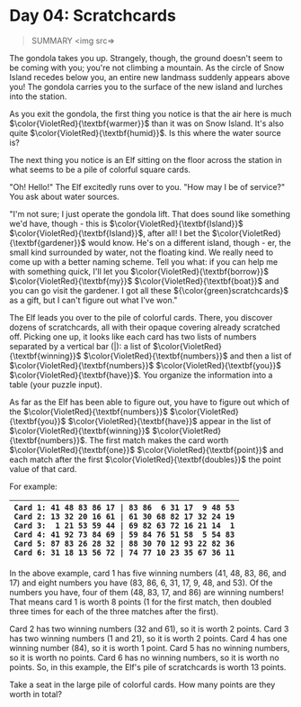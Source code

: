 # Day 04: Scratchcards
> SUMMARY
<img src=>
> 
The gondola takes you up. Strangely, though, the ground doesn't seem to be coming with you; you're not climbing a mountain. As the circle of Snow Island recedes below you, an entire new landmass suddenly appears above you! The gondola carries you to the surface of the new island and lurches into the station.

As you exit the gondola, the first thing you notice is that the air here is much $\color{VioletRed}{\textbf{warmer}}$ than it was on Snow Island. It's also quite $\color{VioletRed}{\textbf{humid}}$. Is this where the water source is?

The next thing you notice is an Elf sitting on the floor across the station in what seems to be a pile of colorful square cards.

"Oh! Hello!" The Elf excitedly runs over to you. "How may I be of service?" You ask about water sources.

"I'm not sure; I just operate the gondola lift. That does sound like something we'd have, though - this is $\color{VioletRed}{\textbf{Island}}$ $\color{VioletRed}{\textbf{Island}}$, after all! I bet the $\color{VioletRed}{\textbf{gardener}}$ would know. He's on a different island, though - er, the small kind surrounded by water, not the floating kind. We really need to come up with a better naming scheme. Tell you what: if you can help me with something quick, I'll let you $\color{VioletRed}{\textbf{borrow}}$ $\color{VioletRed}{\textbf{my}}$ $\color{VioletRed}{\textbf{boat}}$ and you can go visit the gardener. I got all these ${\color{green}scratchcards}$ as a gift, but I can't figure out what I've won."

The Elf leads you over to the pile of colorful cards. There, you discover dozens of scratchcards, all with their opaque covering already scratched off. Picking one up, it looks like each card has two lists of numbers separated by a vertical bar (|): a list of $\color{VioletRed}{\textbf{winning}}$ $\color{VioletRed}{\textbf{numbers}}$ and then a list of $\color{VioletRed}{\textbf{numbers}}$ $\color{VioletRed}{\textbf{you}}$ $\color{VioletRed}{\textbf{have}}$. You organize the information into a table (your puzzle input).

As far as the Elf has been able to figure out, you have to figure out which of the $\color{VioletRed}{\textbf{numbers}}$ $\color{VioletRed}{\textbf{you}}$ $\color{VioletRed}{\textbf{have}}$ appear in the list of $\color{VioletRed}{\textbf{winning}}$ $\color{VioletRed}{\textbf{numbers}}$. The first match makes the card worth $\color{VioletRed}{\textbf{one}}$ $\color{VioletRed}{\textbf{point}}$ and each match after the first $\color{VioletRed}{\textbf{doubles}}$ the point value of that card.

For example:

| `Card 1: 41 48 83 86 17 \| 83 86  6 31 17  9 48 53`<br>`Card 2: 13 32 20 16 61 \| 61 30 68 82 17 32 24 19`<br>`Card 3:  1 21 53 59 44 \| 69 82 63 72 16 21 14  1`<br>`Card 4: 41 92 73 84 69 \| 59 84 76 51 58  5 54 83`<br>`Card 5: 87 83 26 28 32 \| 88 30 70 12 93 22 82 36`<br>`Card 6: 31 18 13 56 72 \| 74 77 10 23 35 67 36 11` |
| --- |

In the above example, card 1 has five winning numbers (41, 48, 83, 86, and 17) and eight numbers you have (83, 86, 6, 31, 17, 9, 48, and 53). Of the numbers you have, four of them (48, 83, 17, and 86) are winning numbers! That means card 1 is worth 8 points (1 for the first match, then doubled three times for each of the three matches after the first).

Card 2 has two winning numbers (32 and 61), so it is worth 2 points.
Card 3 has two winning numbers (1 and 21), so it is worth 2 points.
Card 4 has one winning number (84), so it is worth 1 point.
Card 5 has no winning numbers, so it is worth no points.
Card 6 has no winning numbers, so it is worth no points.
So, in this example, the Elf's pile of scratchcards is worth 13 points.

Take a seat in the large pile of colorful cards. How many points are they worth in total?
